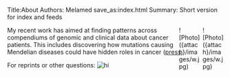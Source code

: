 Title:About 
Authors: Melamed 
save_as:index.html
Summary: Short version for index and feeds

<div style="float: right; PADDING-LEFT: 5px; width: 50px; height: 42px; max-width: 100%" markdown="1"> ![Photo]({attach}/images/w.jpg) </div>
<div style="float: right; PADDING-LEFT: 5px; width: 50px; height: 42px; max-width: 100%" markdown="1"> ![Photo]({attach}/images/w.jpg) </div>

My recent work has aimed at finding patterns across compendiums of genomic and clinical data about cancer patients. 
This includes discovering how mutations causing Mendelian diseases could have hidden roles in cancer ([press](http://www.mlb.com/),

For reprints or other questions: ![hi]({filename}/images/harold.png)


